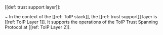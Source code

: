 [[def: trust support layer]]:

~ In the context of the [[ref: ToIP stack]], the [[ref: trust support]] layer is [[ref: ToIP Layer 1]]. It supports the operations of the ToIP Trust Spanning Protocol at [[ref: ToIP Layer 2]].

